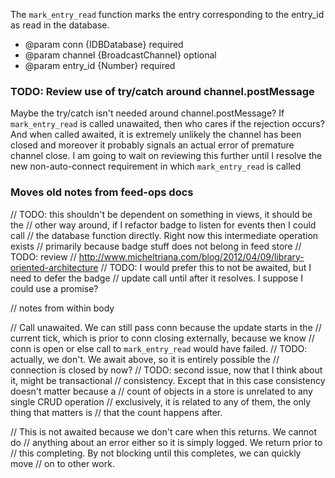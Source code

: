 The `mark_entry_read` function marks the entry corresponding to the entry_id as read in the database.

* @param conn {IDBDatabase} required
* @param channel {BroadcastChannel} optional
* @param entry_id {Number} required

### TODO: Review use of try/catch around channel.postMessage

Maybe the try/catch isn't needed around channel.postMessage? If `mark_entry_read` is called unawaited, then who cares if the rejection occurs? And when called awaited, it is extremely unlikely the channel has been closed and moreover it probably signals an actual error of premature channel close. I am going to wait on reviewing this further until I resolve the new non-auto-connect requirement in which `mark_entry_read` is called


### Moves old notes from feed-ops docs

// TODO: this shouldn't be dependent on something in views, it should be the
// other way around, if I refactor badge to listen for events then I could call
// the database function directly. Right now this intermediate operation exists
// primarily because badge stuff does not belong in feed store
// TODO: review
// http://www.micheltriana.com/blog/2012/04/09/library-oriented-architecture
// TODO: I would prefer this to not be awaited, but I need to defer the badge
// update call until after it resolves. I suppose I could use a promise?


// notes from within body


// Call unawaited. We can still pass conn because the update starts in the
// current tick, which is prior to conn closing externally, because we know
// conn is open or else call to `mark_entry_read` would have failed.
// TODO: actually, we don't. We await above, so it is entirely possible the
// connection is closed by now?
// TODO: second issue, now that I think about it, might be transactional
// consistency. Except that in this case consistency doesn't matter because a
// count of objects in a store is unrelated to any single CRUD operation
// exclusively, it is related to any of them, the only thing that matters is
// that the count happens after.

// This is not awaited because we don't care when this returns. We cannot do
// anything about an error either so it is simply logged. We return prior to
// this completing. By not blocking until this completes, we can quickly move
// on to other work.
